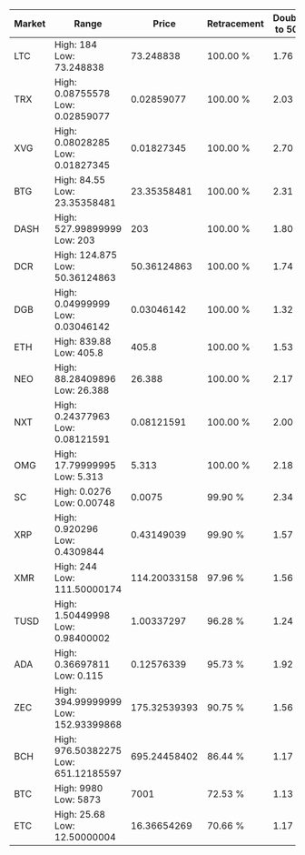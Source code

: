 | Market | Range | Price| Retracement | Doubles to 50% |
| --- | --- | --- | --- | --- |
| LTC | High: 184<br />Low: 73.248838 | 73.248838 | 100.00 % | 1.76 |
| TRX | High: 0.08755578<br />Low: 0.02859077 | 0.02859077 | 100.00 % | 2.03 |
| XVG | High: 0.08028285<br />Low: 0.01827345 | 0.01827345 | 100.00 % | 2.70 |
| BTG | High: 84.55<br />Low: 23.35358481 | 23.35358481 | 100.00 % | 2.31 |
| DASH | High: 527.99899999<br />Low: 203 | 203 | 100.00 % | 1.80 |
| DCR | High: 124.875<br />Low: 50.36124863 | 50.36124863 | 100.00 % | 1.74 |
| DGB | High: 0.04999999<br />Low: 0.03046142 | 0.03046142 | 100.00 % | 1.32 |
| ETH | High: 839.88<br />Low: 405.8 | 405.8 | 100.00 % | 1.53 |
| NEO | High: 88.28409896<br />Low: 26.388 | 26.388 | 100.00 % | 2.17 |
| NXT | High: 0.24377963<br />Low: 0.08121591 | 0.08121591 | 100.00 % | 2.00 |
| OMG | High: 17.79999995<br />Low: 5.313 | 5.313 | 100.00 % | 2.18 |
| SC | High: 0.0276<br />Low: 0.00748 | 0.0075 | 99.90 % | 2.34 |
| XRP | High: 0.920296<br />Low: 0.4309844 | 0.43149039 | 99.90 % | 1.57 |
| XMR | High: 244<br />Low: 111.50000174 | 114.20033158 | 97.96 % | 1.56 |
| TUSD | High: 1.50449998<br />Low: 0.98400002 | 1.00337297 | 96.28 % | 1.24 |
| ADA | High: 0.36697811<br />Low: 0.115 | 0.12576339 | 95.73 % | 1.92 |
| ZEC | High: 394.99999999<br />Low: 152.93399868 | 175.32539393 | 90.75 % | 1.56 |
| BCH | High: 976.50382275<br />Low: 651.12185597 | 695.24458402 | 86.44 % | 1.17 |
| BTC | High: 9980<br />Low: 5873 | 7001 | 72.53 % | 1.13 |
| ETC | High: 25.68<br />Low: 12.50000004 | 16.36654269 | 70.66 % | 1.17 |
